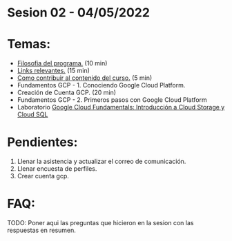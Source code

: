 # Sesion 02 - 04/05/2022

# Temas:
- [Filosofia del programa.](../README.md#filosofía-del-programa) (10 min)
- [Links relevantes.](../README.md#links-relevantes) (15 min)
- [Como contribuir al contenido del curso.](../README.md#como-contribuir-al-contenido-del-curso) (5 min)
- Fundamentos GCP - 1. Conociendo Google Cloud Platform.
- Creación de Cuenta GCP. (20 min)
- Fundamentos GCP - 2. Primeros pasos con Google Cloud Platform
- Laboratorio [Google Cloud Fundamentals: Introducción a Cloud Storage y Cloud SQL](https://www.cloudskillsboost.google/course_sessions/1037996/labs/104999?locale=es)

# Pendientes:

1. Llenar la asistencia y actualizar el correo de comunicación.
2. Llenar encuesta de perfiles.
3. Crear cuenta gcp.

# FAQ:
TODO: Poner aqui las preguntas que hicieron en la sesion con las respuestas en resumen.